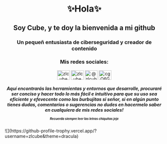 
<h1 align="center">✨Hola✨</h1>
<h2 align="center">Soy Cube, y te doy la bienvenida a mi github</h2>
<h3 align="center">Un pequeñ entusiasta de ciberseguridad y creador de contenido</h3>

<h3 align="center">Mis redes sociales:</h3>
<p align="center">
<a href="https://twitter.com/zlcube" target="blank"><img align="center" src="https://raw.githubusercontent.com/rahuldkjain/github-profile-readme-generator/master/src/images/icons/Social/twitter.svg" alt="zlcube" height="30" width="40" /></a>
<a href="https://instagram.com/zlcube" target="blank"><img align="center" src="https://raw.githubusercontent.com/rahuldkjain/github-profile-readme-generator/master/src/images/icons/Social/instagram.svg" alt="zlcube" height="30" width="40" /></a>
<a href="https://www.youtube.com/@zlcube9936" target="blank"><img align="center" src="https://raw.githubusercontent.com/rahuldkjain/github-profile-readme-generator/master/src/images/icons/Social/youtube.svg" alt="@zlcube9936" height="30" width="40" /></a>
<a href="https://discord.gg/cgQ6Gu5qj9" target="blank"><img align="center" src="https://raw.githubusercontent.com/rahuldkjain/github-profile-readme-generator/master/src/images/icons/Social/discord.svg" alt="cgQ6Gu5qj9" height="30" width="40" /></a>
</p>
<h5 align="center">Aquí encontrarás las herramientas y entornos que desarrolle, procuraré ser conciso y hacer todo lo más fácil e intuitivo para que su uso sea eficiente y efevecente como las burbujitas si señor, si en algún punto tienes dudas, comentarios o sugerencias no dudes en hacermelo saber en cualquiera de mis redes sociales! 
<p><sup><sub>Recuerda siempre leer las letras chiquitas jeje</sub></sup></h5>
![](https://github-profile-trophy.vercel.app/?username=zlcube&theme=dracula)
